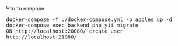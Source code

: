 Что то навроде
<pre>
docker-compose -f ./docker-compose.yml -p apples up -d
docker-compose exec backend php yii migrate
ON http://localhost:20080/ create user
http://localhost:21080/ 
</pre>